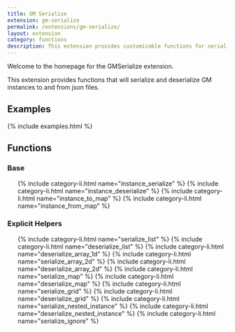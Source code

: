 ```yaml
---
title: GM Serialize
extension: gm-serialize
permalink: /extensions/gm-serialize/
layout: extension
category: functions
description: This extension provides customizable functions for serializing and deserializing Gamemaker instances.
---
```


Welcome to the homepage for the GMSerialize extension.

This extension provides functions that will serialize and deserialize GM instances to and from json files.

## Examples

{% include examples.html %}

## Functions

### Base
<ul>
{% include category-li.html name="instance_serialize" %}
{% include category-li.html name="instance_deserialize" %}
{% include category-li.html name="instance_to_map" %}
{% include category-li.html name="instance_from_map" %}
</ul>

### Explicit Helpers
<ul>
{% include category-li.html name="serialize_list" %}
{% include category-li.html name="deserialize_list" %}
{% include category-li.html name="deserialize_array_1d" %}
{% include category-li.html name="serialize_array_2d" %}
{% include category-li.html name="deserialize_array_2d" %}
{% include category-li.html name="serialize_map" %}
{% include category-li.html name="deserialize_map" %}
{% include category-li.html name="serialize_grid" %}
{% include category-li.html name="deserialize_grid" %}
{% include category-li.html name="serialize_nested_instance" %}
{% include category-li.html name="deserialize_nested_instance" %}
{% include category-li.html name="serialize_ignore" %}
</ul>
